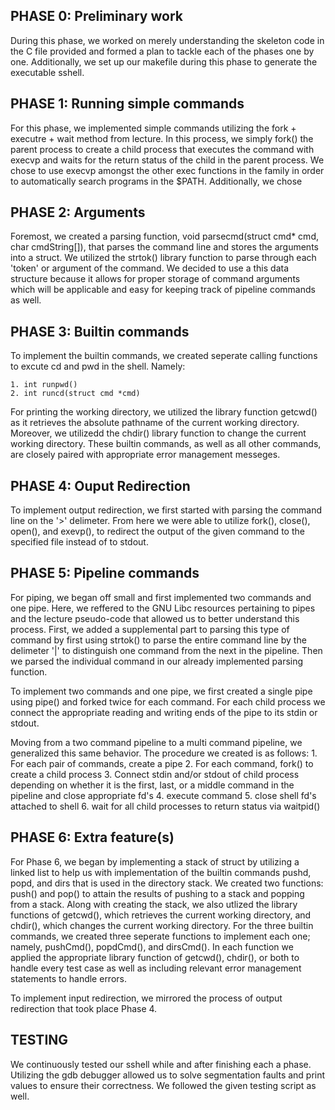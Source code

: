 PHASE 0: Preliminary work
-------------------------

During this phase, we worked on merely understanding the skeleton code in the C file provided and formed a plan to tackle each of the phases one by one. Additionally, we set up our makefile during this phase to generate the executable sshell.

PHASE 1: Running simple commands
--------------------------------

For this phase, we implemented simple commands utilizing the fork + executre + wait method from lecture. In this process, we simply fork() the parent process to create a child process that executes the command with execvp and waits for the return status of the child in the parent process. We chose to use execvp amongst the other exec functions in the family in order to automatically search programs in the $PATH. Additionally, we chose

PHASE 2: Arguments
------------------

Foremost, we created a parsing function, void parsecmd(struct cmd* cmd, char cmdString[]), that parses the command line and stores the arguments into a struct. We utilized the strtok() library function to parse through each 'token' or argument of the command. We decided to use a this data structure because it allows for proper storage of command arguments which will be applicable and easy for keeping track of pipeline commands as well. 

PHASE 3: Builtin commands
-------------------------

To implement the builtin commands, we created seperate calling functions to excute cd and pwd in the shell. Namely:

    1. int runpwd()
    2. int runcd(struct cmd *cmd) 

For printing the working directory, we utilized the library function getcwd() as it retrieves the absolute pathname of the current working directory. Moreover, we utilizedd the chdir() library function to change the current working directory. These builtin commands, as well as all other commands, are closely paired with appropriate error management messeges. 

PHASE 4: Ouput Redirection
--------------------------

To implement output redirection, we first started with parsing the command line on the '>' delimeter. From here we were able to utilize fork(), close(), open(), and exevp(), to redirect the output of the given command to the specified file instead of to stdout. 

PHASE 5: Pipeline commands
--------------------------

For piping, we began off small and first implemented two commands and one pipe. Here, we reffered to the GNU Libc resources pertaining to pipes and the lecture pseudo-code that allowed us to better understand this process. First, we added a supplemental part to parsing this type of command by first using strtok() to parse the entire command line by the delimeter '|' to distinguish one command from the next in the pipeline. Then we parsed the individual command in our already implemented parsing function. 

To implement two commands and one pipe, we first created a single pipe using pipe() and forked twice for each command. For each child process we connect the appropriate reading and writing ends of the pipe to its stdin or stdout. 

Moving from a two command pipeline to a multi command pipeline, we generalized this same behavior. The procedure we created is as follows:
    1. For each pair of commands, create a pipe
    2. For each command, fork() to create a child process
    3. Connect stdin and/or stdout of child process depending on whether it is the first, last, or a middle command in the pipeline and close appropriate fd's
    4. execute command
    5. close shell fd's attached to shell
    6. wait for all child processes to return status via waitpid()

PHASE 6: Extra feature(s)
-------------------------

For Phase 6, we began by implementing a stack of struct by utilizing a linked list to help us with implementation of the builtin commands pushd, popd, and dirs that is used in the directory stack. We created two functions: push() and pop() to attain the results of pushing to a stack and popping from a stack. Along with creating the stack, we also utlized the library functions of getcwd(), which retrieves the current working directory, and chdir(), which changes the current working directory. For the three builtin commands, we created three seperate functions to implement each one; namely, pushCmd(), popdCmd(), and dirsCmd(). In each function we applied the appropriate library function of getcwd(), chdir(), or both to handle every test case as well as including relevant error management statements to handle errors.

To implement input redirection, we mirrored the process of output redirection that took place Phase 4.

TESTING
-------

We continuously tested our sshell while and after finishing each a phase. Utilizing the gdb debugger allowed us to solve segmentation faults and print values to ensure their correctness. We followed the given testing script as well.
